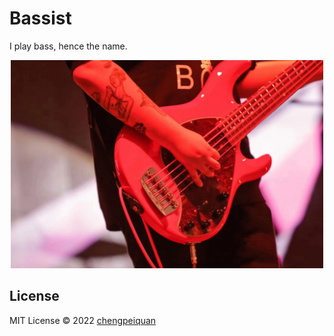 # Bassist

I play bass, hence the name.

<p align='center'>
  <img width="500" src="./assets/bassist.svg" alt="Bassist" />
</p>

## License

MIT License © 2022 [chengpeiquan](https://github.com/chengpeiquan)
